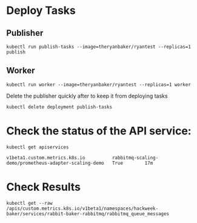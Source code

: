 # Deploy Tasks

## Publisher
```kubectl run publish-tasks --image=theryanbaker/ryantest --replicas=1 publish```

## Worker

```kubectl run worker --image=theryanbaker/ryantest --replicas=1 worker```


Delete the publisher quickly after to keep it from deploying tasks

```kubectl delete deployment publish-tasks```

# Check the status of the API service:

```kubectl get apiservices```

```v1beta1.custom.metrics.k8s.io          rabbitmq-scaling-demo/prometheus-adapter-scaling-demo   True        17m```

# Check Results

```kubectl get --raw /apis/custom.metrics.k8s.io/v1beta1/namespaces/hackweek-baker/services/rabbit-baker-rabbitmq/rabbitmq_queue_messages```
